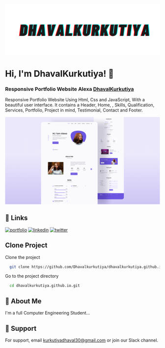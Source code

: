 
![Logo](/assets/img/DhavalKurkutiya.png)


  
# Hi, I'm DhavalKurkutiya! 👋


### Responsive Portfolio Website Alexa [DhavalKurkutiya](https://pip.pypa.io/en/stable/) 


Responsive Portfolio Website Using Html, Css and JavaScript, With a beautiful user interface. It contains a Header, Home, , Skills, Qualification, Services, Portfolio, Project in mind, Testimonial, Contact and Footer.

![Resume cv](/preview.png)


## 🔗 Links
[![portfolio](https://img.shields.io/badge/Instagram-000?style=for-the-badge&logo=ko-fi&logoColor=red)](https://www.instagram.com/dhaval.kurkutiya/)
[![linkedin](https://img.shields.io/badge/linkedin-0A66C2?style=for-the-badge&logo=linkedin&logoColor=white)](https://www.linkedin.com/in/dhaval-kurkutiya-1540981b5/)
[![twitter](https://img.shields.io/badge/twitter-1DA1F2?style=for-the-badge&logo=twitter&logoColor=white)](https://twitter.com/Dhaval87950061)


## Clone Project

Clone the project

```bash
  git clone https://github.com/Dhavalkurkutiya/dhavalkurkutiya.github.io.git
```

Go to the project directory

```bash
  cd dhavalkurkutiya.github.io.git
```

  

## 🚀 About Me
I'm a full Computer Engineering Student...

## 🎉 Support
For support, email kurkutiyadhaval30@gmail.com or join our Slack channel.

